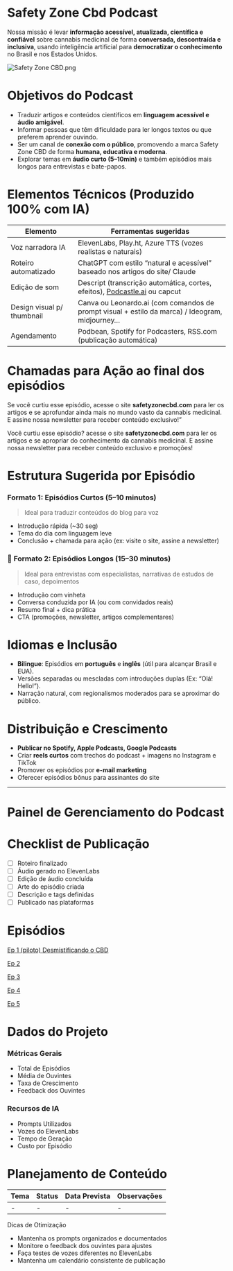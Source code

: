 # Safety Zone Cbd Podcast

Nossa missão é levar **informação acessível, atualizada, científica e confiável** sobre cannabis medicinal de forma **conversada, descontraída e inclusiva**, usando inteligência artificial para **democratizar o conhecimento** no Brasil e nos Estados Unidos.

![Safety Zone CBD.png](Safety_Zone_CBD.png)

# Objetivos do Podcast

- Traduzir artigos e conteúdos científicos em **linguagem acessível e áudio amigável**.
- Informar pessoas que têm dificuldade para ler longos textos ou que preferem aprender ouvindo.
- Ser um canal de **conexão com o público**, promovendo a marca Safety Zone CBD de forma **humana, educativa e moderna**.
- Explorar temas em **áudio curto (5–10min)** e também episódios mais longos para entrevistas e bate-papos.

# Elementos Técnicos (Produzido 100% com IA)

| Elemento | Ferramentas sugeridas |
| --- | --- |
| Voz narradora IA | ElevenLabs, Play.ht, Azure TTS (vozes realistas e naturais) |
| Roteiro automatizado | ChatGPT com estilo “natural e acessível” baseado nos artigos do site/ Claude |
| Edição de som | Descript (transcrição automática, cortes, efeitos), [Podcastle.ai](http://Podcastle.ai) ou capcut |
| Design visual p/ thumbnail | Canva ou Leonardo.ai (com comandos de prompt visual + estilo da marca) / Ideogram, midjourney… |
| Agendamento | Podbean, Spotify for Podcasters, RSS.com (publicação automática) |

# Chamadas para Ação ao final dos episódios

Se você curtiu esse episódio, acesse o site **safetyzonecbd.com** para ler os artigos e se aprofundar ainda mais no mundo vasto da cannabis medicinal. E assine nossa newsletter para receber conteúdo exclusivo!”

Você curtiu esse episódio? acesse o site **safetyzonecbd.com** para ler os artigos e se apropriar do conhecimento da cannabis medicinal. E assine nossa newsletter para receber conteúdo exclusivo e promoções!

# Estrutura Sugerida por Episódio

### **Formato 1: Episódios Curtos (5–10 minutos)**

> Ideal para traduzir conteúdos do blog para voz
> 
- Introdução rápida (~30 seg)
- Tema do dia com linguagem leve
- Conclusão + chamada para ação (ex: visite o site, assine a newsletter)

### 💬 **Formato 2: Episódios Longos (15–30 minutos)**

> Ideal para entrevistas com especialistas, narrativas de estudos de caso, depoimentos
> 
- Introdução com vinheta
- Conversa conduzida por IA (ou com convidados reais)
- Resumo final + dica prática
- CTA (promoções, newsletter, artigos complementares)

# **Idiomas e Inclusão**

- **Bilingue**: Episódios em **português** e **inglês** (útil para alcançar Brasil e EUA).
- Versões separadas ou mescladas com introduções duplas (Ex: “Olá! Hello!”).
- Narração natural, com regionalismos moderados para se aproximar do público.

# Distribuição e Crescimento

- **Publicar no Spotify, Apple Podcasts, Google Podcasts**
- Criar **reels curtos** com trechos do podcast + imagens no Instagram e TikTok
- Promover os episódios por **e-mail marketing**
- Oferecer episódios bônus para assinantes do site

---

# Painel de Gerenciamento do Podcast

# Checklist de Publicação

- [ ]  Roteiro finalizado
- [ ]  Áudio gerado no ElevenLabs
- [ ]  Edição de áudio concluída
- [ ]  Arte do episódio criada
- [ ]  Descrição e tags definidas
- [ ]  Publicado nas plataformas

# Episódios

[Ep 1 (piloto) Desmistificando o CBD](https://www.notion.so/Ep-1-piloto-Desmistificando-o-CBD-1f98988c56f780f78b92e053f0c16958?pvs=21)

[Ep 2](https://www.notion.so/Ep-2-1f98988c56f780f49315d4665e275bb7?pvs=21)

[Ep 3](https://www.notion.so/Ep-3-1f98988c56f7807cb338c70299b655e9?pvs=21)

[Ep 4](https://www.notion.so/Ep-4-1f98988c56f7806aa8c8deeaca35e167?pvs=21)

[Ep 5](https://www.notion.so/Ep-5-1f98988c56f7807e8c8bcdd89117c82b?pvs=21)

# Dados do Projeto

### Métricas Gerais

- Total de Episódios
- Média de Ouvintes
- Taxa de Crescimento
- Feedback dos Ouvintes

### Recursos de IA

- Prompts Utilizados
- Vozes do ElevenLabs
- Tempo de Geração
- Custo por Episódio

# Planejamento de Conteúdo

| Tema | Status | Data Prevista | Observações |
| --- | --- | --- | --- |
| - | - | - | - |

<aside>
Dicas de Otimização

- Mantenha os prompts organizados e documentados
- Monitore o feedback dos ouvintes para ajustes
- Faça testes de vozes diferentes no ElevenLabs
- Mantenha um calendário consistente de publicação
</aside>
